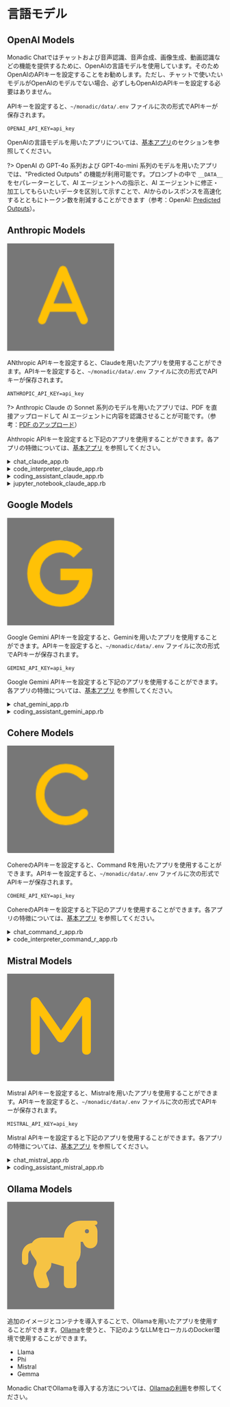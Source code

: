 # 言語モデル

## OpenAI Models

Monadic Chatではチャットおよび音声認識、音声合成、画像生成、動画認識などの機能を提供するために、OpenAIの言語モデルを使用しています。そのためOpenAIのAPIキーを設定することをお勧めします。ただし、チャットで使いたいモデルがOpenAIのモデルでない場合、必ずしもOpenAIのAPIキーを設定する必要はありません。

APIキーを設定すると、`~/monadic/data/.env` ファイルに次の形式でAPIキーが保存されます。

```
OPENAI_API_KEY=api_key
```

OpenAIの言語モデルを用いたアプリについては、[基本アプリ](./basic-apps)のセクションを参照してください。

?> OpenAI の GPT-4o 系列および GPT-4o-mini 系列のモデルを用いたアプリでは、"Predicted Outputs" の機能が利用可能です。プロンプトの中で `__DATA__` をセパレーターとして、AI エージェントへの指示と、AI エージェントに修正・加工してもらいたいデータを区別して示すことで、AIからのレスポンスを高速化するとともにトークン数を削減することができます（参考：OpenAI: [Predicted Outputs](https://platform.openai.com/docs/guides/latency-optimization#use-predicted-outputs)）。

## Anthropic Models

![Anthropic apps icon](./assets/icons/a.png ':size=40')

ANthropic APIキーを設定すると、Claudeを用いたアプリを使用することができます。APIキーを設定すると、`~/monadic/data/.env` ファイルに次の形式でAPIキーが保存されます。

```
ANTHROPIC_API_KEY=api_key
```

?> Anthropic Claude の Sonnet 系列のモデルを用いたアプリでは、PDF を直接アップロードして AI エージェントに内容を認識させることが可能です。（参考：[PDF のアップロード](./message-input?id=pdf-のアップロード)）

Ahthropic APIキーを設定すると下記のアプリを使用することができます。各アプリの特徴については、[基本アプリ](basic-apps.md) を参照してください。

<details>
<summary>chat_claude_app.rb</summary>

[chat_claude_app.rb](https://raw.githubusercontent.com/yohasebe/monadic-chat/refs/heads/main/docker/services/ruby/apps/talk_to_claude/chat_claude_app.rb ':include :type=code')

</details>

<details>
<summary>code_interpreter_claude_app.rb</summary>

[code_interpreter_claude_app.rb](https://raw.githubusercontent.com/yohasebe/monadic-chat/refs/heads/main/docker/services/ruby/apps/talk_to_claude/code_interpreter_claude_app.rb ':include :type=code')

</details>

<details>
<summary>coding_assistant_claude_app.rb</summary>

[code_interpreter_claude_app.rb](https://raw.githubusercontent.com/yohasebe/monadic-chat/refs/heads/main/docker/services/ruby/apps/talk_to_claude/coding_assistant_claude_app.rb ':include :type=code')

</details>

<details>
<summary>jupyter_notebook_claude_app.rb</summary>

![jupyter_notebook_claude_app.rb](https://raw.githubusercontent.com/yohasebe/monadic-chat/refs/heads/main/docker/services/ruby/apps/talk_to_claude/jupyter_notebook_claude_app.rb ':include :type=code')

</details>

## Google Models

![Google apps icon](./assets/icons/google.png ':size=40')

Google Gemini APIキーを設定すると、Geminiを用いたアプリを使用することができます。APIキーを設定すると、`~/monadic/data/.env` ファイルに次の形式でAPIキーが保存されます。

```
GEMINI_API_KEY=api_key
```

Google Gemini APIキーを設定すると下記のアプリを使用することができます。各アプリの特徴については、[基本アプリ](basic-apps.md) を参照してください。

<details>
<summary>chat_gemini_app.rb</summary>

![chat_gemini_app.rb](https://raw.githubusercontent.com/yohasebe/monadic-chat/refs/heads/main/docker/services/ruby/apps/talk_to_gemini/chat_gemini_app.rb ':include :type=code')

</details>

<details>
<summary>coding_assistant_gemini_app.rb</summary>

![chat_gemini_app.rb](https://raw.githubusercontent.com/yohasebe/monadic-chat/refs/heads/main/docker/services/ruby/apps/talk_to_gemini/coding_assistant_gemini_app.rb ':include :type=code')

</details>

## Cohere Models

![Cohere apps icon](./assets/icons/c.png ':size=40')


 CohereのAPIキーを設定すると、Command Rを用いたアプリを使用することができます。APIキーを設定すると、`~/monadic/data/.env` ファイルに次の形式でAPIキーが保存されます。

```
COHERE_API_KEY=api_key
```

CohereのAPIキーを設定すると下記のアプリを使用することができます。各アプリの特徴については、[基本アプリ](basic-apps.md) を参照してください。

<details>
<summary>chat_command_r_app.rb</summary>

![chat_command_r_app.rb](https://raw.githubusercontent.com/yohasebe/monadic-chat/refs/heads/main/docker/services/ruby/apps/talk_to_cohere/chat_command_r_app.rb ':include :type=code')

</details>

<details>
<summary>code_interpreter_command_r_app.rb</summary>

![code_interpreter_command_r_app.rb](https://raw.githubusercontent.com/yohasebe/monadic-chat/refs/heads/main/docker/services/ruby/apps/talk_to_cohere/code_interpreter_command_r_app.rb ':include :type=code')

</details>

## Mistral Models

![Mistral apps icon](./assets/icons/m.png ':size=40')

Mistral APIキーを設定すると、Mistralを用いたアプリを使用することができます。APIキーを設定すると、`~/monadic/data/.env` ファイルに次の形式でAPIキーが保存されます。

```
MISTRAL_API_KEY=api_key
```

Mistral APIキーを設定すると下記のアプリを使用することができます。各アプリの特徴については、[基本アプリ](basic-apps.md) を参照してください。

<details>
<summary>chat_mistral_app.rb</summary>

![chat_mistral_app.rb](https://raw.githubusercontent.com/yohasebe/monadic-chat/refs/heads/main/docker/services/ruby/apps/talk_to_mistral/chat_mistral_app.rb ':include :type=code')

</details>

<details>
<summary>coding_assistant_mistral_app.rb</summary>

![code_mistral_app.rb](https://raw.githubusercontent.com/yohasebe/monadic-chat/refs/heads/main/docker/services/ruby/apps/talk_to_mistral/coding_assistant_mistral_app.rb ':include :type=code')

</details>

## Ollama Models

![Ollama apps icon](./assets/icons/ollama.png ':size=40')

追加のイメージとコンテナを導入することで、Ollamaを用いたアプリを使用することができます。[Ollama](https://ollama.com/)を使うと、下記のようなLLMをローカルのDocker環境で使用することができます。

  - Llama
  - Phi
  - Mistral
  - Gemma

Monadic ChatでOllamaを導入する方法については、[Ollamaの利用](./ollama)を参照してください。

